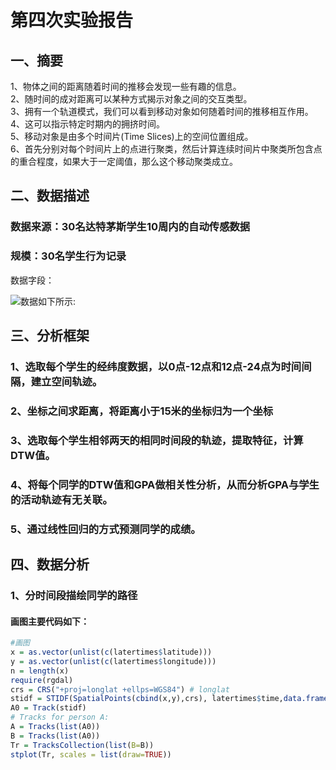 # 第四次实验报告
## 一、摘要
1、物体之间的距离随着时间的推移会发现一些有趣的信息。<br>
2、随时间的成对距离可以某种方式揭示对象之间的交互类型。<br>
3、拥有一个轨道模式，我们可以看到移动对象如何随着时间的推移相互作用。<br>
4、这可以指示特定时期内的拥挤时间。<br>
5、移动对象是由多个时间片(Time Slices)上的空间位置组成。<br>
6、首先分别对每个时间片上的点进行聚类，然后计算连续时间片中聚类所包含点的重合程度，如果大于一定阈值，那么这个移动聚类成立。

## 二、数据描述
### 数据来源：30名达特茅斯学生10周内的自动传感数据
### 规模：30名学生行为记录
数据字段：

![数据如下所示:](https://github.com/cuit201608/Team2/blob/master/第四次作业/截图/数据.png)

## 三、分析框架
### 1、选取每个学生的经纬度数据，以0点-12点和12点-24点为时间间隔，建立空间轨迹。
### 2、坐标之间求距离，将距离小于15米的坐标归为一个坐标
### 3、选取每个学生相邻两天的相同时间段的轨迹，提取特征，计算DTW值。
### 4、将每个同学的DTW值和GPA做相关性分析，从而分析GPA与学生的活动轨迹有无关联。
### 5、通过线性回归的方式预测同学的成绩。


## 四、数据分析
### 1、分时间段描绘同学的路径
#### 画图主要代码如下：
``` R
#画图
x = as.vector(unlist(c(latertimes$latitude)))
y = as.vector(unlist(c(latertimes$longitude)))
n = length(x)
require(rgdal)
crs = CRS("+proj=longlat +ellps=WGS84") # longlat
stidf = STIDF(SpatialPoints(cbind(x,y),crs), latertimes$time,data.frame(co2 = rnorm(n))) #rnorm产生n个服从正态分布的随机数
A0 = Track(stidf)
# Tracks for person A:
A = Tracks(list(A0))
B = Tracks(list(A0))
Tr = TracksCollection(list(B=B))
stplot(Tr, scales = list(draw=TRUE))

```
